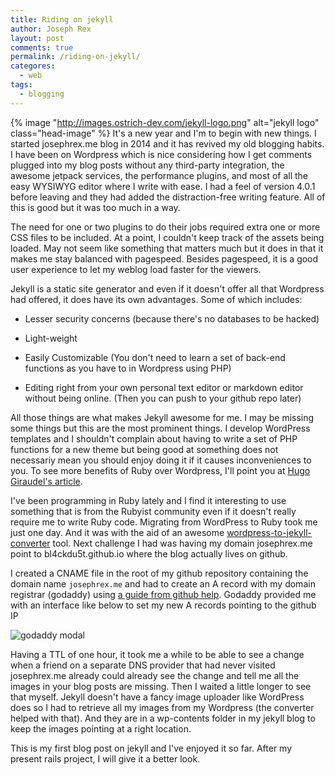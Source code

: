 ```yaml
---
title: Riding on jekyll
author: Joseph Rex
layout: post
comments: true
permalink: /riding-on-jekyll/
categores:
  - web
tags:
  - blogging
---
```

{% image "http://images.ostrich-dev.com/jekyll-logo.png" alt="jekyll logo" class="head-image" %}
It's a new year and I'm to begin with new things. I started josephrex.me blog in 2014 and it has revived my old blogging habits. I have been on Wordpress which is nice considering how I get comments plugged into my blog posts without any third-party integration, the awesome jetpack services, the performance plugins, and most of all the easy WYSIWYG editor where I write with ease. I had a feel of version 4.0.1 before leaving and they had added the distraction-free writing feature. All of this is good but it was too much in a way.
<!--more-->

The need for one or two plugins to do their jobs required extra one or more CSS files to be included. At a point, I couldn't keep track of the assets being loaded. May not seem like something that matters much but it does in that it makes me stay balanced with pagespeed. Besides pagespeed, it is a good user experience to let my weblog load faster for the viewers.

Jekyll is a static site generator and even if it doesn't offer all that Wordpress had offered, it does have its own advantages. Some of which includes:

* Lesser security concerns (because there's no databases to be hacked)

* Light-weight

* Easily Customizable (You don't need to learn a set of back-end functions as you have to in Wordpress using PHP)

* Editing right from your own personal text editor or markdown editor without being online. (Then you can push to your github repo later)

All those things are what makes Jekyll awesome for me. I may be missing some things but this are the most prominent things. I develop WordPress templates and I shouldn't complain about having to write a set of PHP functions for a new theme but being good at something does not necessariy mean you should enjoy doing it if it causes inconveniences to you. To see more benefits of Ruby over Wordpress, I'll point you at [Hugo Giraudel's article][1].

I've been programming in Ruby lately and I find it interesting to use something that is from the Rubyist community even if it doesn't really require me to write Ruby code. Migrating from WordPress to Ruby took me just one day. And it was with the aid of an awesome [wordpress-to-jekyll-converter][2] tool. Next challenge I had was having my domain josephrex.me point to bl4ckdu5t.github.io where the blog actually lives on github.

I created a CNAME file in the root of my github repository containing the domain name ```josephrex.me``` and had to create an A record with my domain registrar (godaddy) using [a guide from github help][3]. Godaddy provided me with an interface like below to set my new A records pointing to the github IP

<img src="http://i.imgur.com/83bjuIx.png" alt="godaddy modal">

Having a TTL of one hour, it took me a while to be able to see a change when a friend on a separate DNS provider that had never visited josephrex.me already could already see the change and tell me all the images in your blog posts are missing. Then I waited a little longer to see that myself. Jekyll doesn't have a fancy image uploader like WordPress does so I had to retrieve all my images from my Wordpress (the converter helped with that). And they are in a wp-contents folder in my jekyll blog to keep the images pointing at a right location.

This is my first blog post on jekyll and I've enjoyed it so far. After my present rails project, I will give it a better look.

[1]: http://www.sitepoint.com/blogging-wordpress-or-jekyll/
[2]: https://github.com/benbalter/wordpress-to-jekyll-exporter
[3]: https://help.github.com/articles/tips-for-configuring-an-a-record-with-your-dns-provider/